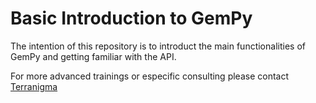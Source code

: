 # Basic Introduction to GemPy 

The intention of this repository is to introduct the main functionalities of GemPy and getting familiar with the API.

For more advanced trainings or especific consulting please contact [Terranigma](http://www.terranigma-solutions.com/) 
